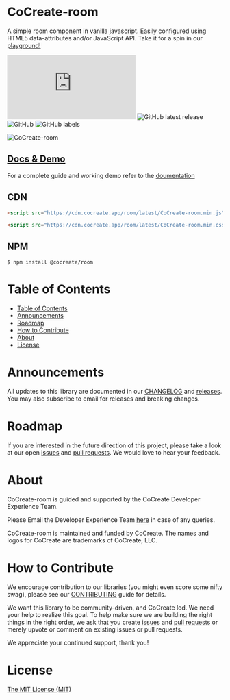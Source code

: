 # CoCreate-room

A simple room component in vanilla javascript. Easily configured using HTML5 data-attributes and/or JavaScript API. Take it for a spin in our [playground!](https://cocreate.app/docs/room)

![GitHub file size in bytes](https://img.shields.io/github/size/CoCreate-app/CoCreate-room/dist/CoCreate-room.min.js?label=minified%20size&style=for-the-badge)
![GitHub latest release](https://img.shields.io/github/v/release/CoCreate-app/CoCreate-room?style=for-the-badge)
![GitHub](https://img.shields.io/github/license/CoCreate-app/CoCreate-room?style=for-the-badge)
![GitHub labels](https://img.shields.io/github/labels/CoCreate-app/CoCreate-room/help%20wanted?style=for-the-badge)

![CoCreate-room](https://cdn.cocreate.app/docs/CoCreate-room.gif)

## [Docs & Demo](https://cocreate.app/docs/room)

For a complete guide and working demo refer to the [doumentation](https://cocreate.app/docs/room)

## CDN

```html
<script src="https://cdn.cocreate.app/room/latest/CoCreate-room.min.js"></script>
```

```html
<script src="https://cdn.cocreate.app/room/latest/CoCreate-room.min.css"></script>
```

## NPM

```shell
$ npm install @cocreate/room
```

# Table of Contents

- [Table of Contents](#table-of-contents)
- [Announcements](#announcements)
- [Roadmap](#roadmap)
- [How to Contribute](#how-to-contribute)
- [About](#about)
- [License](#license)

<a name="announcements"></a>

# Announcements

All updates to this library are documented in our [CHANGELOG](https://github.com/CoCreate-app/CoCreate-room/blob/master/CHANGELOG.md) and [releases](https://github.com/CoCreate-app/CoCreate-room/releases). You may also subscribe to email for releases and breaking changes.

<a name="roadmap"></a>

# Roadmap

If you are interested in the future direction of this project, please take a look at our open [issues](https://github.com/CoCreate-app/CoCreate-room/issues) and [pull requests](https://github.com/CoCreate-app/CoCreate-room/pulls). We would love to hear your feedback.

<a name="about"></a>

# About

CoCreate-room is guided and supported by the CoCreate Developer Experience Team.

Please Email the Developer Experience Team [here](mailto:develop@cocreate.app) in case of any queries.

CoCreate-room is maintained and funded by CoCreate. The names and logos for CoCreate are trademarks of CoCreate, LLC.

<a name="contribute"></a>

# How to Contribute

We encourage contribution to our libraries (you might even score some nifty swag), please see our [CONTRIBUTING](https://github.com/CoCreate-app/CoCreate-room/blob/master/CONTRIBUTING.md) guide for details.

We want this library to be community-driven, and CoCreate led. We need your help to realize this goal. To help make sure we are building the right things in the right order, we ask that you create [issues](https://github.com/CoCreate-app/CoCreate-room/issues) and [pull requests](https://github.com/CoCreate-app/CoCreate-room/pulls) or merely upvote or comment on existing issues or pull requests.

We appreciate your continued support, thank you!

# License

[The MIT License (MIT)](https://github.com/CoCreate-app/CoCreate-room/blob/master/LICENSE)
